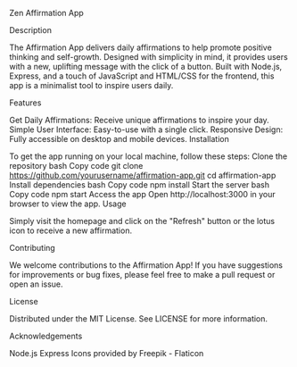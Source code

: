 Zen Affirmation App

Description

The Affirmation App delivers daily affirmations to help promote positive thinking and self-growth. Designed with simplicity in mind, it provides users with a new, uplifting message with the click of a button. Built with Node.js, Express, and a touch of JavaScript and HTML/CSS for the frontend, this app is a minimalist tool to inspire users daily.

Features

Get Daily Affirmations: Receive unique affirmations to inspire your day.
Simple User Interface: Easy-to-use with a single click.
Responsive Design: Fully accessible on desktop and mobile devices.
Installation

To get the app running on your local machine, follow these steps:
Clone the repository
bash
Copy code
git clone https://github.com/yourusername/affirmation-app.git
cd affirmation-app
Install dependencies
bash
Copy code
npm install
Start the server
bash
Copy code
npm start
Access the app
Open http://localhost:3000 in your browser to view the app.
Usage

Simply visit the homepage and click on the "Refresh" button or the lotus icon to receive a new affirmation.

Contributing

We welcome contributions to the Affirmation App! If you have suggestions for improvements or bug fixes, please feel free to make a pull request or open an issue.

License

Distributed under the MIT License. See LICENSE for more information.

Acknowledgements

Node.js
Express
Icons provided by Freepik - Flaticon
